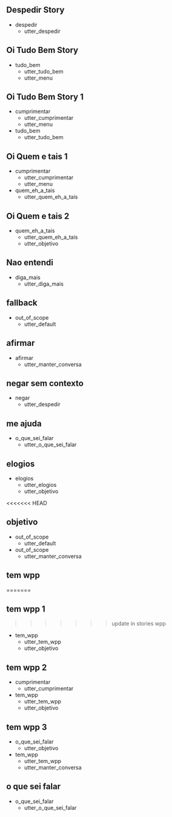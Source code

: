 ## Despedir Story
* despedir
    - utter_despedir

## Oi Tudo Bem Story
* tudo_bem
    - utter_tudo_bem
    - utter_menu

## Oi Tudo Bem Story 1
* cumprimentar
    - utter_cumprimentar
    - utter_menu
* tudo_bem
    - utter_tudo_bem

## Oi Quem e tais 1
* cumprimentar
    - utter_cumprimentar
    - utter_menu
* quem_eh_a_tais
    - utter_quem_eh_a_tais

## Oi Quem e tais 2
* quem_eh_a_tais
    - utter_quem_eh_a_tais 
    - utter_objetivo

## Nao entendi
* diga_mais
    - utter_diga_mais 

## fallback
* out_of_scope
    - utter_default

## afirmar
* afirmar
    - utter_manter_conversa

## negar sem contexto
* negar
    - utter_despedir

## me ajuda
* o_que_sei_falar
    - utter_o_que_sei_falar

## elogios
* elogios
    - utter_elogios
    - utter_objetivo

<<<<<<< HEAD
## objetivo
* out_of_scope
    - utter_default
* out_of_scope
    - utter_manter_conversa

## tem wpp
=======
## tem wpp 1
>>>>>>> update in stories wpp
* tem_wpp
    - utter_tem_wpp
    - utter_objetivo

## tem wpp 2
* cumprimentar
    - utter_cumprimentar
* tem_wpp
    - utter_tem_wpp
    - utter_objetivo

## tem wpp 3
* o_que_sei_falar
    - utter_objetivo
* tem_wpp
    - utter_tem_wpp
    - utter_manter_conversa

## o que sei falar
* o_que_sei_falar
    - utter_o_que_sei_falar